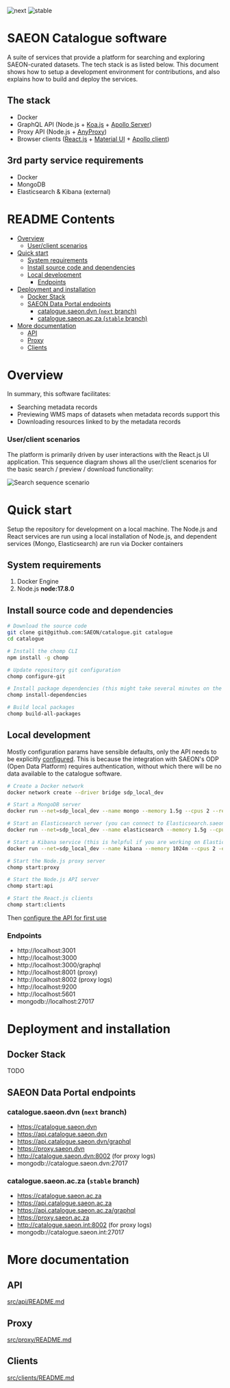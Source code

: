 ![next](https://github.com/SAEON/catalogue/workflows/deployment@next/badge.svg?branch=next)
![stable](https://github.com/SAEON/catalogue/workflows/deployment@stable/badge.svg?branch=stable)

# SAEON Catalogue software

A suite of services that provide a platform for searching and exploring SAEON-curated datasets. The tech stack is as listed below. This document shows how to setup a development environment for contributions, and also explains how to build and deploy the services.

## The stack

- Docker
- GraphQL API (Node.js + [Koa.js](https://koajs.com/) + [Apollo Server](https://www.apollographql.com/docs/apollo-server/))
- Proxy API (Node.js + [AnyProxy](http://anyproxy.io/))
- Browser clients ([React.js](https://reactjs.org/) + [Material UI](https://material-ui.com/) + [Apollo client](https://www.apollographql.com/apollo-client))

## 3rd party service requirements

- Docker
- MongoDB
- Elasticsearch & Kibana (external)

# README Contents

<!-- START doctoc generated TOC please keep comment here to allow auto update -->
<!-- DON'T EDIT THIS SECTION, INSTEAD RE-RUN doctoc TO UPDATE -->

- [Overview](#overview)
    - [User/client scenarios](#userclient-scenarios)
- [Quick start](#quick-start)
  - [System requirements](#system-requirements)
  - [Install source code and dependencies](#install-source-code-and-dependencies)
  - [Local development](#local-development)
    - [Endpoints](#endpoints)
- [Deployment and installation](#deployment-and-installation)
  - [Docker Stack](#docker-stack)
  - [SAEON Data Portal endpoints](#saeon-data-portal-endpoints)
    - [catalogue.saeon.dvn (`next` branch)](#cataloguesaeondvn-next-branch)
    - [catalogue.saeon.ac.za (`stable` branch)](#cataloguesaeonacza-stable-branch)
- [More documentation](#more-documentation)
  - [API](#api)
  - [Proxy](#proxy)
  - [Clients](#clients)

<!-- END doctoc generated TOC please keep comment here to allow auto update -->

# Overview

In summary, this software facilitates:

- Searching metadata records
- Previewing WMS maps of datasets when metadata records support this
- Downloading resources linked to by the metadata records

### User/client scenarios

The platform is primarily driven by user interactions with the React.js UI application. This sequence diagram shows all the user/client scenarios for the basic search / preview / download functionality:

![Search sequence scenario](/diagrams/dist/client-scenarios.png)

# Quick start

Setup the repository for development on a local machine. The Node.js and React services are run using a local installation of Node.js, and dependent services (Mongo, Elasticsearch) are run via Docker containers

## System requirements

1. Docker Engine
2. Node.js **node:17.8.0**

## Install source code and dependencies

```sh
# Download the source code
git clone git@github.com:SAEON/catalogue.git catalogue
cd catalogue

# Install the chomp CLI
npm install -g chomp

# Update repository git configuration
chomp configure-git

# Install package dependencies (this might take several minutes on the first run)
chomp install-dependencies

# Build local packages
chomp build-all-packages
```

## Local development
Mostly configuration params have sensible defaults, only the API needs to be explicitly [configured](/src/api#environment-configuration). This is because the integration with SAEON's ODP (Open Data Platform) requires authentication, without which there will be no data available to the catalogue software.

```sh
# Create a Docker network
docker network create --driver bridge sdp_local_dev

# Start a MongoDB server
docker run --net=sdp_local_dev --name mongo --memory 1.5g --cpus 2 --restart always -e MONGO_INITDB_ROOT_USERNAME=admin -e MONGO_INITDB_ROOT_PASSWORD=password -v /home/$USER/mongo:/data/db -d -p 27017:27017 mongo:5.0.6

# Start an Elasticsearch server (you can connect to Elasticsearch.saeon.dvn instead if you want. Refer to the API service documentation)
docker run --net=sdp_local_dev --name elasticsearch --memory 1.5g --cpus 1.5 --restart always -e xpack.license.self_generated.type=basic -e xpack.security.enabled=false -e discovery.type=single-node -d -p 9200:9200 -p 9300:9300 docker.elastic.co/elasticsearch/elasticsearch:8.1.1

# Start a Kibana service (this is helpful if you are working on Elasticsearch configuration, but isn't required)
docker run --net=sdp_local_dev --name kibana --memory 1024m --cpus 2 -e ELASTICSEARCH_HOSTS=http://elasticsearch:9200 -d -p 5601:5601 docker.elastic.co/kibana/kibana:8.1.1

# Start the Node.js proxy server
chomp start:proxy

# Start the Node.js API server
chomp start:api

# Start the React.js clients
chomp start:clients
```

Then [configure the API for first use](#api-configuration)

### Endpoints

- http://localhost:3001
- http://localhost:3000
- http://localhost:3000/graphql
- http://localhost:8001 (proxy)
- http://localhost:8002 (proxy logs)
- http://localhost:9200
- http://localhost:5601
- mongodb://localhost:27017

# Deployment and installation

## Docker Stack

TODO

## SAEON Data Portal endpoints

### catalogue.saeon.dvn (`next` branch)

- https://catalogue.saeon.dvn
- https://api.catalogue.saeon.dvn
- https://api.catalogue.saeon.dvn/graphql
- https://proxy.saeon.dvn
- http://catalogue.saeon.dvn:8002 (for proxy logs)
- mongodb://catalogue.saeon.dvn:27017

### catalogue.saeon.ac.za (`stable` branch)

- https://catalogue.saeon.ac.za
- https://api.catalogue.saeon.ac.za
- https://api.catalogue.saeon.ac.za/graphql
- https://proxy.saeon.ac.za
- http://catalogue.saeon.int:8002 (for proxy logs)
- mongodb://catalogue.saeon.int:27017

# More documentation

## API

[src/api/README.md](src/api/)

## Proxy

[src/proxy/README.md](src/proxy/)

## Clients

[src/clients/README.md](src/clients/)